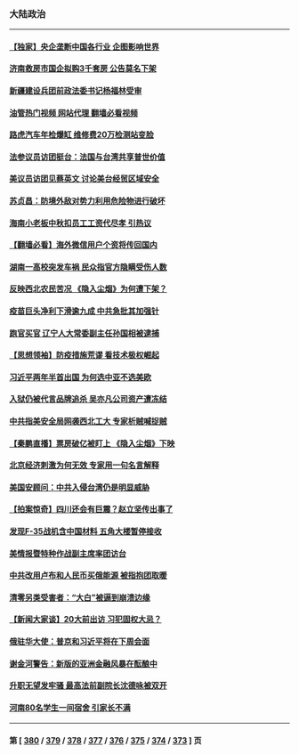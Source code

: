 ### 大陆政治
---
#### [【独家】央企垄断中国各行业 企图影响世界](../../pages/ncid277/n13819883.md?09082045) 
#### [济南救房市国企拟购3千套房 公告莫名下架](../../pages/ncid277/n13820021.md?09082045) 
#### [新疆建设兵团前政法委书记杨福林受审](../../pages/ncid277/n13819974.md?09082045) 
#### [油管热门视频 网站代理 翻墙必看视频](http://209.222.30.114:81/youtube.html?09082045)
#### [路虎汽车年检爆缸 维修费20万检测站变脸](../../pages/ncid277/n13819981.md?09082045) 
#### [法参议员访团挺台：法国与台湾共享普世价值](../../pages/ncid277/n13819969.md?09082045) 
#### [美议员访团见蔡英文 讨论美台经贸区域安全](../../pages/ncid277/n13819846.md?09082045) 
#### [苏贞昌：防境外敌对势力利用危险物进行破坏](../../pages/ncid277/n13819699.md?09082045) 
#### [海南小老板中秋扣员工工资代尽孝 引热议](../../pages/ncid277/n13819838.md?09082045) 
#### [【翻墙必看】海外微信用户个资将传回国内](../../pages/ncid277/n13819780.md?09082045) 
#### [湖南一高校突发车祸 民众指官方隐瞒受伤人数](../../pages/ncid277/n13819708.md?09082045) 
#### [反映西北农民苦况 《隐入尘烟》为何遭下架？](../../pages/ncid277/n13819603.md?09082045) 
#### [疫苗巨头净利下滑逾九成 中共急批其加强针](../../pages/ncid277/n13819738.md?09082045) 
#### [跑官买官 辽宁人大常委副主任孙国相被逮捕](../../pages/ncid277/n13819692.md?09082045) 
#### [【思想领袖】防疫措施荒谬 看技术极权崛起](../../pages/ncid277/n13806664.md?09082045) 
#### [习近平两年半首出国 为何选中亚不选美欧](../../pages/ncid277/n13819361.md?09082045) 
#### [入狱仍被代言品牌追杀 吴亦凡公司资产遭冻结](../../pages/ncid277/n13819538.md?09082045) 
#### [中共指美安全局网袭西北工大 专家析贼喊捉贼](../../pages/ncid277/n13819395.md?09082045) 
#### [【秦鹏直播】票房破亿被盯上 《隐入尘烟》下映](../../pages/ncid277/n13819590.md?09082045) 
#### [北京经济刺激为何无效 专家用一句名言解释](../../pages/ncid277/n13819505.md?09082045) 
#### [美国安顾问：中共入侵台湾仍是明显威胁](../../pages/ncid277/n13819553.md?09082045) 
#### [【拍案惊奇】四川还会有巨震？赵立坚传出事了](../../pages/ncid277/n13819366.md?09082045) 
#### [发现F-35战机含中国材料 五角大楼暂停接收](../../pages/ncid277/n13819533.md?09082045) 
#### [美情报暨特种作战副主席率团访台](../../pages/ncid277/n13819394.md?09082045) 
#### [中共改用卢布和人民币买俄能源 被指抱团取暖](../../pages/ncid277/n13819425.md?09082045) 
#### [清零另类受害者：“大白”被逼到崩溃边缘](../../pages/ncid277/n13819363.md?09082045) 
#### [【新闻大家谈】20大前出访 习犯固权大忌？](../../pages/ncid277/n13819345.md?09082045) 
#### [俄驻华大使：普京和习近平将在下周会面](../../pages/ncid277/n13819344.md?09082045) 
#### [谢金河警告：新版的亚洲金融风暴在酝酿中](../../pages/ncid277/n13819180.md?09082045) 
#### [升职无望发牢骚 最高法前副院长沈德咏被双开](../../pages/ncid277/n13819267.md?09082045) 
#### [河南80名学生一间宿舍 引家长不满](../../pages/ncid277/n13819206.md?09082045) 

---
#### 第 [ [380](./380.md?09082045) / [379](./379.md?09082045) / [378](./378.md?09082045) / [377](./377.md?09082045) / [376](./376.md?09082045) / [375](./375.md?09082045) / [374](./374.md?09082045) / [373](./373.md?09082045) ] 页
